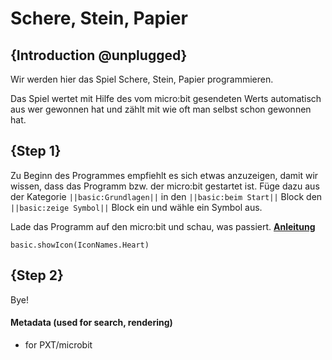 # Schere, Stein, Papier

## {Introduction @unplugged}

Wir werden hier das Spiel Schere, Stein, Papier programmieren.

Das Spiel wertet mit Hilfe des vom micro:bit gesendeten Werts automatisch aus wer gewonnen hat und zählt mit wie oft man selbst schon gewonnen hat.

## {Step 1}

Zu Beginn des Programmes empfiehlt es sich etwas anzuzeigen, damit wir wissen, dass das Programm bzw. der micro:bit gestartet ist. Füge dazu aus der Kategorie ``||basic:Grundlagen||`` in den ``||basic:beim Start||`` Block den ``||basic:zeige Symbol||`` Block ein und wähle ein Symbol aus.

Lade das Programm auf den micro:bit und schau, was passiert. **[Anleitung](https://makecode.microbit.org/device/usb/webusb)**

```blocks
basic.showIcon(IconNames.Heart)
```

## {Step 2}

Bye!

#### Metadata (used for search, rendering)

* for PXT/microbit
<script src="https://makecode.com/gh-pages-embed.js"></script><script>makeCodeRender("{{ site.makecode.home_url }}", "{{ site.github.owner_name }}/{{ site.github.repository_name }}");</script>
